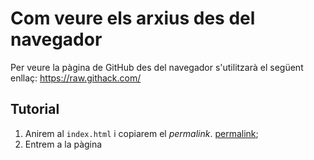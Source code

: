 # Com veure els arxius des del navegador

Per veure la pàgina de GitHub des del navegador s'utilitzarà el següent enllaç: https://raw.githack.com/

## Tutorial

1. Anirem al `index.html` i copiarem el _permalink_.
[permalink]('img/permalink.jpg');
2. Entrem a la pàgina 
